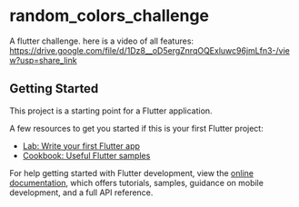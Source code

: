 # random_colors_challenge

A flutter challenge.
here is a video of all features: https://drive.google.com/file/d/1Dz8__oD5ergZnrqOQExluwc96jmLfn3-/view?usp=share_link

## Getting Started

This project is a starting point for a Flutter application.

A few resources to get you started if this is your first Flutter project:

- [Lab: Write your first Flutter app](https://docs.flutter.dev/get-started/codelab)
- [Cookbook: Useful Flutter samples](https://docs.flutter.dev/cookbook)

For help getting started with Flutter development, view the
[online documentation](https://docs.flutter.dev/), which offers tutorials,
samples, guidance on mobile development, and a full API reference.
